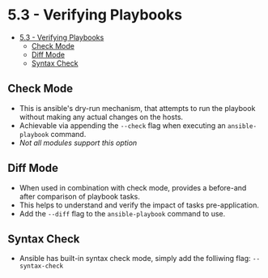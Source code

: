 # 5.3 - Verifying Playbooks

- [5.3 - Verifying Playbooks](#53---verifying-playbooks)
  - [Check Mode](#check-mode)
  - [Diff Mode](#diff-mode)
  - [Syntax Check](#syntax-check)

## Check Mode

- This is ansible's dry-run mechanism, that attempts to run the playbook without making any actual changes on the hosts.
- Achievable via appending the `--check` flag when executing an `ansible-playbook` command.
- *Not all modules support this option*

## Diff Mode

- When used in combination with check mode, provides a before-and after comparison of playbook tasks.
- This helps to understand and verify the impact of tasks pre-application.
- Add the `--diff` flag to the `ansible-playbook` command to use.

## Syntax Check

- Ansible has built-in syntax check mode, simply add the folliwing flag: `--syntax-check`
